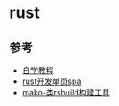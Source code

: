 # rust

## 参考
- [自学教程](https://tourofrust.com/00_zh-cn.html)
- [rust开发单页spa](http://www.sheshbabu.com/posts/rust-wasm-yew-single-page-application/s)
- [mako-类rsbuild构建工具](https://github.com/umijs/mako)